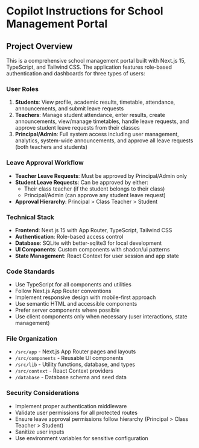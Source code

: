 # Copilot Instructions for School Management Portal

<!-- Use this file to provide workspace-specific custom instructions to Copilot. For more details, visit https://code.visualstudio.com/docs/copilot/copilot-customization#_use-a-githubcopilotinstructionsmd-file -->

## Project Overview
This is a comprehensive school management portal built with Next.js 15, TypeScript, and Tailwind CSS. The application features role-based authentication and dashboards for three types of users:

### User Roles
1. **Students**: View profile, academic results, timetable, attendance, announcements, and submit leave requests
2. **Teachers**: Manage student attendance, enter results, create announcements, view/manage timetables, handle leave requests, and approve student leave requests from their classes
3. **Principal/Admin**: Full system access including user management, analytics, system-wide announcements, and approve all leave requests (both teachers and students)

### Leave Approval Workflow
- **Teacher Leave Requests**: Must be approved by Principal/Admin only
- **Student Leave Requests**: Can be approved by either:
  - Their class teacher (if the student belongs to their class)
  - Principal/Admin (can approve any student leave request)
- **Approval Hierarchy**: Principal > Class Teacher > Student

### Technical Stack
- **Frontend**: Next.js 15 with App Router, TypeScript, Tailwind CSS
- **Authentication**: Role-based access control
- **Database**: SQLite with better-sqlite3 for local development
- **UI Components**: Custom components with shadcn/ui patterns
- **State Management**: React Context for user session and app state

### Code Standards
- Use TypeScript for all components and utilities
- Follow Next.js App Router conventions
- Implement responsive design with mobile-first approach
- Use semantic HTML and accessible components
- Prefer server components where possible
- Use client components only when necessary (user interactions, state management)

### File Organization
- `/src/app` - Next.js App Router pages and layouts
- `/src/components` - Reusable UI components
- `/src/lib` - Utility functions, database, and types
- `/src/context` - React Context providers
- `/database` - Database schema and seed data

### Security Considerations
- Implement proper authentication middleware
- Validate user permissions for all protected routes
- Ensure leave approval permissions follow hierarchy (Principal > Class Teacher > Student)
- Sanitize user inputs
- Use environment variables for sensitive configuration

